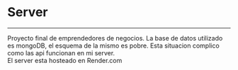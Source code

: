 # Server  
***

Proyecto final de emprendedores de negocios. La base de datos utilizado es mongoDB, el esquema de la mismo es pobre. Esta situacion complico como las api funcionan en mi server.  
El server esta hosteado en Render.com
